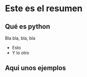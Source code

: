 # Este es el resumen

## Qué es python

Bla bla, bla, bla

* Esto
* Y lo otro


## Aqui unos ejemplos
